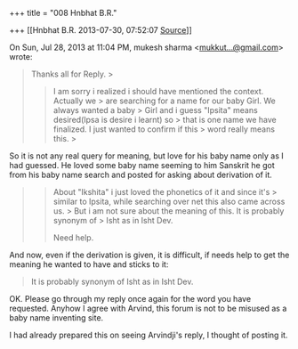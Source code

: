+++
title = "008 Hnbhat B.R."

+++
[[Hnbhat B.R.	2013-07-30, 07:52:07 [Source](https://groups.google.com/g/samskrita/c/mg14aYKcYHk)]]



On Sun, Jul 28, 2013 at 11:04 PM, mukesh sharma \<[mukkut...@gmail.com]()\> wrote:  

> Thanks all for Reply. >
> 
> >   
> > 
> > 
> > I am sorry i realized i should have mentioned the context. Actually we > are searching for a name for our baby Girl. We always wanted a baby > Girl and i guess "Ipsita" means desired(Ipsa is desire i learnt) so > that is one name we have finalized. I just wanted to confirm if this > word really means this. >
> 

  

  

So it is not any real query for meaning, but love for his baby name only as I had guessed. He loved some baby name seeming to him Sanskrit he got from his baby name search and posted for asking about derivation of it.  



> 
> > About "Ikshita" i just loved the phonetics of it and since it's > similar to Ipsita, while searching over net this also came across us. > But i am not sure about the meaning of this. It is probably synonym of > Isht as in Isht Dev.
> > 
> > 
> > Need help.
> > 
> > 
> >   
> > 

  

  

  

And now, even if the derivation is given, it is difficult, if needs help to get the meaning he wanted to have and sticks to it:

  

> It is probably synonym of Isht as in Isht Dev.  

  

OK. Please go through my reply once again for the word you have requested. Anyhow I agree with Arvind, this forum is not to be misused as a baby name inventing site.

I had already prepared this on seeing Arvindji's reply, I thought of posting it.

  



